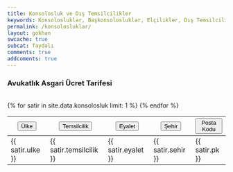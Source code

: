 ```yaml
---
title: Konsolosluk ve Dış Temsilcilikler
keywords: Konsolosluklar, Başkonsolosluklar, Elçilikler, Dış Temsilcilikler
permalink: /konsolosluklar/
layout: gokhan
swcache: true
subcat: faydalı
comments: true
addcoments: true
---
```



<div class="card-header">
    <h3 class="card-title">Avukatlık Asgari Ücret Tarifesi</h3>
    <br>
    </div>
  
  <div id="table-default" class="table-responsive">
      <table class="table" id="kons" name="kons">
        <thead>
          <tr>
            <th><button class="table-sort" data-sort="sort-ulke">Ülke</button></th>
            <th><button class="table-sort" data-sort="sort-temsilcilik">Temsilcilik</button></th>
            <th><button class="table-sort" data-sort="sort-eyalet">Eyalet</button></th>
            <th><button class="table-sort" data-sort="sort-sehir">Şehir</button></th>										
            <th><button class="table-sort" data-sort="sort-pk">Posta Kodu</button></th>										
          </tr>
        </thead>
        <tbody class="table-tbody">
        {% for satir in site.data.konsolosluk limit: 1 %}
        <tr>
        <td class="sort-ulke">{{ satir.ulke }}</td>
        <td class="sort-temsilcilik">{{ satir.temsilcilik }}</td>
        <td class="sort-eyalet">{{ satir.eyalet }}</td>
        <td class="sort-sehir">{{ satir.sehir }}</td>
        <td class="sort-pk">{{ satir.pk }}</td>
        </tr>
        {% endfor %}         										
        </tbody>        
      </table>
    </div>

